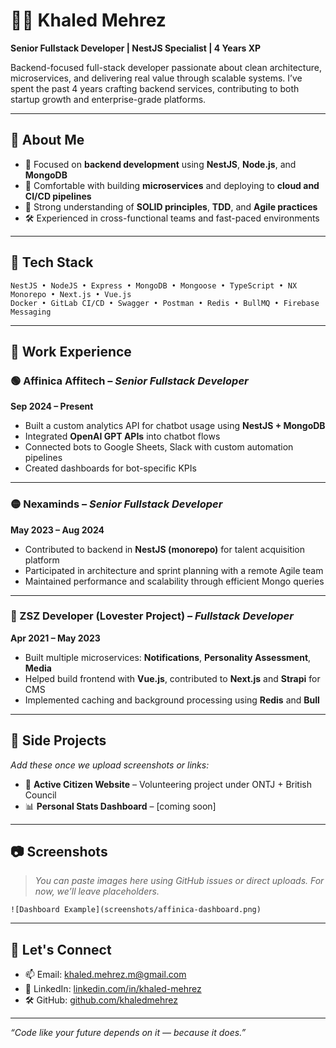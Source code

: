 # 👨‍💻 Khaled Mehrez  
**Senior Fullstack Developer | NestJS Specialist | 4 Years XP**

Backend-focused full-stack developer passionate about clean architecture, microservices, and delivering real value through scalable systems. I’ve spent the past 4 years crafting backend services, contributing to both startup growth and enterprise-grade platforms.

---

## 📍 About Me

- 💼 Focused on **backend development** using **NestJS**, **Node.js**, and **MongoDB**
- 🚀 Comfortable with building **microservices** and deploying to **cloud and CI/CD pipelines**
- 🎯 Strong understanding of **SOLID principles**, **TDD**, and **Agile practices**
- 🛠️ Experienced in cross-functional teams and fast-paced environments

---

## 🧠 Tech Stack

```
NestJS • NodeJS • Express • MongoDB • Mongoose • TypeScript • NX Monorepo • Next.js • Vue.js  
Docker • GitLab CI/CD • Swagger • Postman • Redis • BullMQ • Firebase Messaging
```

---

## 💼 Work Experience

### 🟢 Affinica Affitech – _Senior Fullstack Developer_  
**Sep 2024 – Present**

- Built a custom analytics API for chatbot usage using **NestJS + MongoDB**
- Integrated **OpenAI GPT APIs** into chatbot flows
- Connected bots to Google Sheets, Slack with custom automation pipelines
- Created dashboards for bot-specific KPIs

---

### 🟡 Nexaminds – _Senior Fullstack Developer_  
**May 2023 – Aug 2024**

- Contributed to backend in **NestJS (monorepo)** for talent acquisition platform  
- Participated in architecture and sprint planning with a remote Agile team  
- Maintained performance and scalability through efficient Mongo queries

---

### 🔴 ZSZ Developer (Lovester Project) – _Fullstack Developer_  
**Apr 2021 – May 2023**

- Built multiple microservices: **Notifications**, **Personality Assessment**, **Media**
- Helped build frontend with **Vue.js**, contributed to **Next.js** and **Strapi** for CMS
- Implemented caching and background processing using **Redis** and **Bull**

---

## 🌱 Side Projects

_Add these once we upload screenshots or links:_

- 🔧 **Active Citizen Website** – Volunteering project under ONTJ + British Council
- 📊 **Personal Stats Dashboard** – [coming soon]

---

## 📷 Screenshots

> _You can paste images here using GitHub issues or direct uploads. For now, we’ll leave placeholders._

```
![Dashboard Example](screenshots/affinica-dashboard.png)
```

---

## 🔗 Let's Connect

- 📫 Email: [khaled.mehrez.m@gmail.com](mailto:khaled.mehrez.m@gmail.com)  
- 💼 LinkedIn: [linkedin.com/in/khaled-mehrez](https://www.linkedin.com/in/khaled-mehrez)  
- 🛠️ GitHub: [github.com/khaledmehrez](https://github.com/khaledmehrez)

---

_“Code like your future depends on it — because it does.”_
